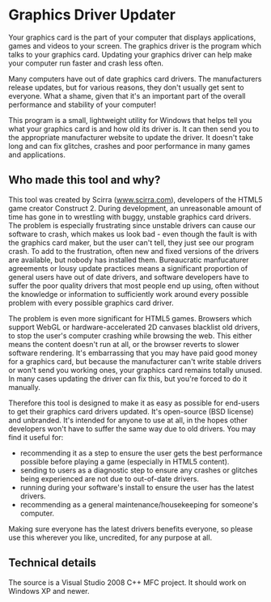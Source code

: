 Graphics Driver Updater
=======================

Your graphics card is the part of your computer that displays applications, games and videos to your screen.  The graphics driver is the program which talks to your graphics card.  Updating your graphics driver can help make your computer run faster and crash less often.

Many computers have out of date graphics card drivers.  The manufacturers release updates, but for various reasons, they don't usually get sent to everyone.  What a shame, given that it's an important part of the overall performance and stability of your computer!

This program is a small, lightweight utility for Windows that helps tell you what your graphics card is and how old its driver is.  It can then send you to the appropriate manufacturer website to update the driver.  It doesn't take long and can fix glitches, crashes and poor performance in many games and applications.

Who made this tool and why?
---------------------------

This tool was created by Scirra (www.scirra.com), developers of the HTML5 game creator Construct 2.  During development, an unreasonable amount of time has gone in to wrestling with buggy, unstable graphics card drivers.  The problem is especially frustrating since unstable drivers can cause our software to crash, which makes us look bad - even though the fault is with the graphics card maker, but the user can't tell, they just see our program crash.  To add to the frustration, often new and fixed versions of the drivers are available, but nobody has installed them.  Bureaucratic manfucaturer agreements or lousy update practices means a significant proportion of general users have out of date drivers, and software developers have to suffer the poor quality drivers that most people end up using, often without the knowledge or information to sufficiently work around every possible problem with every possible graphics card driver.

The problem is even more significant for HTML5 games.  Browsers which support WebGL or hardware-accelerated 2D canvases blacklist old drivers, to stop the user's computer crashing while browsing the web.  This either means the content doesn't run at all, or the browser reverts to slower software rendering.  It's embarrassing that you may have paid good money for a graphics card, but because the manufacturer can't write stable drivers or won't send you working ones, your graphics card remains totally unused.  In many cases updating the driver can fix this, but you're forced to do it manually.

Therefore this tool is designed to make it as easy as possible for end-users to get their graphics card drivers updated.  It's open-source (BSD license) and unbranded.  It's intended for anyone to use at all, in the hopes other developers won't have to suffer the same way due to old drivers.  You may find it useful for:

- recommending it as a step to ensure the user gets the best performance possible before playing a game (especially in HTML5 content).
- sending to users as a diagnostic step to ensure any crashes or glitches being experienced are not due to out-of-date drivers.
- running during your software's install to ensure the user has the latest drivers.
- recommending as a general maintenance/housekeeping for someone's computer.

Making sure everyone has the latest drivers benefits everyone, so please use this wherever you like, uncredited, for any purpose at all.

Technical details
-----------------

The source is a Visual Studio 2008 C++ MFC project.  It should work on Windows XP and newer.